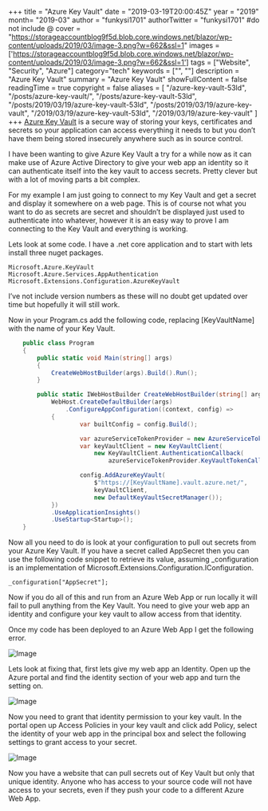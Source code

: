 +++
title = "Azure Key Vault"
date = "2019-03-19T20:00:45Z"
year = "2019"
month= "2019-03"
author = "funkysi1701"
authorTwitter = "funkysi1701" #do not include @
cover = "https://storageaccountblog9f5d.blob.core.windows.net/blazor/wp-content/uploads/2019/03/image-3.png?w=662&ssl=1"
images = ['https://storageaccountblog9f5d.blob.core.windows.net/blazor/wp-content/uploads/2019/03/image-3.png?w=662&ssl=1']
tags = ["Website", "Security", "Azure"]
category="tech"
keywords = ["", ""]
description = "Azure Key Vault"
summary = "Azure Key Vault"
showFullContent = false
readingTime = true
copyright = false
aliases = [
    "/azure-key-vault-53ld",
    "/posts/azure-key-vault/",
    "/posts/azure-key-vault-53ld",
    "/posts/2019/03/19/azure-key-vault-53ld",
    "/posts/2019/03/19/azure-key-vault",
    "/2019/03/19/azure-key-vault-53ld",
    "/2019/03/19/azure-key-vault"
]
+++
[Azure Key Vault](https://docs.microsoft.com/en-gb/azure/key-vault/) is a secure way of storing your keys, certificates and secrets so your application can access everything it needs to but you don’t have them being stored insecurely anywhere such as in source control.

I have been wanting to give Azure Key Vault a try for a while now as it can make use of Azure Active Directory to give your web app an identity so it can authenticate itself into the key vault to access secrets. Pretty clever but with a lot of moving parts a bit complex.

For my example I am just going to connect to my Key Vault and get a secret and display it somewhere on a web page. This is of course not what you want to do as secrets are secret and shouldn’t be displayed just used to authenticate into whatever, however it is an easy way to prove I am connecting to the Key Vault and everything is working.

Lets look at some code. I have a .net core application and to start with lets install three nuget packages.

```
Microsoft.Azure.KeyVault
Microsoft.Azure.Services.AppAuthentication
Microsoft.Extensions.Configuration.AzureKeyVault
```

I’ve not include version numbers as these will no doubt get updated over time but hopefully it will still work.

Now in your Program.cs add the following code, replacing [KeyVaultName] with the name of your Key Vault.

```csharp
    public class Program
    {
        public static void Main(string[] args)
        {
            CreateWebHostBuilder(args).Build().Run();
        }

        public static IWebHostBuilder CreateWebHostBuilder(string[] args) =>
            WebHost.CreateDefaultBuilder(args)
                .ConfigureAppConfiguration((context, config) =>
            {
                    var builtConfig = config.Build();

                    var azureServiceTokenProvider = new AzureServiceTokenProvider();
                    var keyVaultClient = new KeyVaultClient(
                        new KeyVaultClient.AuthenticationCallback(
                            azureServiceTokenProvider.KeyVaultTokenCallback));

                    config.AddAzureKeyVault(
                        $"https://[KeyVaultName].vault.azure.net/",
                        keyVaultClient,
                        new DefaultKeyVaultSecretManager());
            })
            .UseApplicationInsights()
            .UseStartup<Startup>();
    }
```

Now all you need to do is look at your configuration to pull out secrets from your Azure Key Vault. If you have a secret called AppSecret then you can use the following code snippet to retrieve its value, assuming \_configuration is an implementation of Microsoft.Extensions.Configuration.IConfiguration.

```
_configuration["AppSecret"];
```

Now if you do all of this and run from an Azure Web App or run locally it will fail to pull anything from the Key Vault. You need to give your web app an identity and configure your key vault to allow access from that identity.

Once my code has been deployed to an Azure Web App I get the following error.

![Image](https://storageaccountblog9f5d.blob.core.windows.net/blazor/wp-content/uploads/2019/03/image.png?fit=662%2C292&ssl=1)

Lets look at fixing that, first lets give my web app an Identity. Open up the Azure portal and find the identity section of your web app and turn the setting on.

![Image](https://storageaccountblog9f5d.blob.core.windows.net/blazor/wp-content/uploads/2019/03/image-1.png?fit=662%2C396&ssl=1)

Now you need to grant that identity permission to your key vault. In the portal open up Access Policies in your key vault and click add Policy, select the identity of your web app in the principal box and select the following settings to grant access to your secret.

![Image](https://storageaccountblog9f5d.blob.core.windows.net/blazor/wp-content/uploads/2019/03/image-2.png?resize=206%2C428&ssl=1)

Now you have a website that can pull secrets out of Key Vault but only that unique identity. Anyone who has access to your source code will not have access to your secrets, even if they push your code to a different Azure Web App.